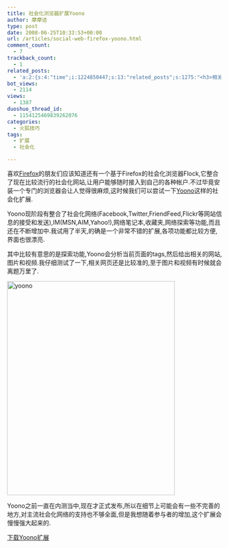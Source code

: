 ```yaml
---
title: 社会化浏览器扩展Yoono
author: 摩摩诘
type: post
date: 2008-06-25T10:33:53+00:00
url: /articles/social-web-firefox-yoono.html
comment_count:
  - 7
trackback_count:
  - 1
related_posts:
  - 'a:2:{s:4:"time";i:1224850447;s:13:"related_posts";s:1275:"<h3>相关日志</h3><ul class="related_post"><li><a href="http://www.digglife.cn/articles/firefox-addons-weekly-issue3.html" title="一周Firefox扩展推荐-第三辑">一周Firefox扩展推荐-第三辑</a></li><li><a href="http://www.digglife.cn/articles/firefox-addons-weekly-issue2.html" title="一周Firefox扩展推荐-第二辑">一周Firefox扩展推荐-第二辑</a></li><li><a href="http://www.digglife.cn/articles/firefox-addons-weekly-issue1.html" title="一周Firefox扩展推荐-第一辑">一周Firefox扩展推荐-第一辑</a></li><li><a href="http://www.digglife.cn/articles/add-google-toolbar-functions-firefox3.html" title="给Firefox 3添加Google Toolbar的功能">给Firefox 3添加Google Toolbar的功能</a></li><li><a href="http://www.digglife.cn/articles/firefox-addons-new-site.html" title="Firefox 3附加软件页面预览">Firefox 3附加软件页面预览</a></li><li><a href="http://www.digglife.cn/articles/creat-a-ultimate-web-development-tool-with-firefox.html" title="让Firefox变成终极网页设计工具">让Firefox变成终极网页设计工具</a></li><li><a href="http://www.digglife.cn/articles/firefox-universal-uploader.html" title="Firefox:全能上传扩展FireUploader">Firefox:全能上传扩展FireUploader</a></li></ul>";}'
bot_views:
  - 2114
views:
  - 1387
duoshuo_thread_id:
  - 1154125469839262076
categories:
  - 火狐技巧
tags:
  - 扩展
  - 社会化

---
```

喜欢<a title="Firefox" href="https://www.digglife.net/articles/category/firefox" target="_blank">Firefox</a>的朋友们应该知道还有一个基于Firefox的社会化浏览器Flock,它整合了现在比较流行的社会化网站,让用户能够随时接入到自己的各种帐户.不过毕竟安装一个专门的浏览器会让人觉得很麻烦,这时候我们可以尝试一下<a title="Yoono" href="http://www.yoono.com/" target="_blank">Yoono</a>这样的社会化扩展.

Yoono现阶段有整合了社会化网络(Facebook,Twitter,FriendFeed,Flickr等网站信息的接受和发送),IM(MSN,AIM,Yahoo!),网络笔记本,收藏夹,网络探索等功能,而且还在不断增加中.我试用了半天,的确是一个非常不错的扩展,各项功能都比较方便,界面也很漂亮.

<!--more-->

其中比较有意思的是探索功能,Yoono会分析当前页面的tags,然后给出相关的网站,图片和视频.我仔细测试了一下,相关网页还是比较准的,至于图片和视频有时候就会离题万里了.

[<img src="https://www.digglife.net/qiniu/2551/image/4056f895611cf0d8f4e02fe07698775e.jpg" alt="yoono" width="392" height="500" />][1]

Yoono之前一直在内测当中,现在才正式发布,所以在细节上可能会有一些不完善的地方,对主流社会化网络的支持也不够全面,但是我想随着参与者的增加,这个扩展会慢慢强大起来的.

<a title="下载Yoono扩展" href="https://addons.mozilla.org/en-US/firefox/addon/1833" target="_blank">下载Yoono扩展</a>

 [1]: http://www.flickr.com/photos/27826165@N03/2609545515/ "Flickr 上 DiggLife.cn 的 yoono"
